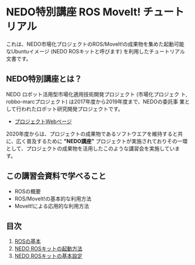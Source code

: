 # NEDO特別講座 ROS MoveIt! チュートリアル

これは、NEDO市場化プロジェクトのROS/MoveIt!の成果物を集めた起動可能
なUbuntuイメージ (NEDO ROSキットと呼びます) を利用したチュートリアル
文書です。


## NEDO特別講座とは？

NEDO ロボット活用型市場化適用技術開発プロジェクト (市場化プロジェク
ト, robbo-marcプロジェクト) は2017年度から2019年度まで、NEDOの委託事
業として行われたロボット研究開発プロジェクトです。 

- [プロジェクトWebページ](https://robo-marc.github.io/)

2020年度からは、プロジェクトの成果物であるソフトウエアを維持すると共
に、広く普及するために **”NEDO講座”** プロジェクトが実施されておりその一環
として、プロジェクトの成果物を活用したこのような講習会を実施していま
す。

## この講習会資料で学べること

- ROSの概要
- ROS/MoveIt!の基本的な利用方法
- MoveIt!による応用的な利用方法


## 目次

1. [ROSの基本](ros_basic)
1. [NEDO ROSキットの起動方法](boot_roskit) 
1. [NEDO ROSキットの基本設定](basic_settings)

